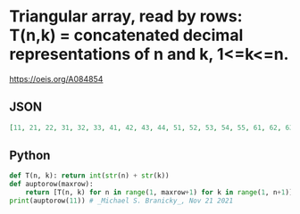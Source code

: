 # Triangular array, read by rows: T\(n,k\) \= concatenated decimal representations of n and k, 1<\=k<\=n\.
https://oeis.org/A084854
## JSON
```JSON
[11, 21, 22, 31, 32, 33, 41, 42, 43, 44, 51, 52, 53, 54, 55, 61, 62, 63, 64, 65, 66, 71, 72, 73, 74, 75, 76, 77, 81, 82, 83, 84, 85, 86, 87, 88, 91, 92, 93, 94, 95, 96, 97, 98, 99, 101, 102, 103, 104, 105, 106, 107, 108, 109, 1010, 111, 112, 113, 114, 115, 116, 117, 118, 119, 1110, 1111]
```
## Python
```Python
def T(n, k): return int(str(n) + str(k))
def auptorow(maxrow):
    return [T(n, k) for n in range(1, maxrow+1) for k in range(1, n+1)]
print(auptorow(11)) # _Michael S. Branicky_, Nov 21 2021
```
